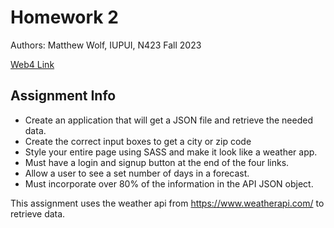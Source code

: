 # Homework 2

Authors: Matthew Wolf, IUPUI, N423 Fall 2023

[Web4 Link](https://in-info-web4.informatics.iupui.edu/~wolfmi/n423/homework2)

## Assignment Info

* Create an application that will get a JSON file and retrieve the needed data. 
* Create the correct input boxes to get a city or zip code
* Style your entire page using SASS and make it look like a weather app.  
* Must have a login and signup button at the end of the four links. 
* Allow a user to see a set number of days in a forecast.
* Must incorporate over 80% of the information in the API JSON object. 

This assignment uses the weather api from https://www.weatherapi.com/ to retrieve data.

